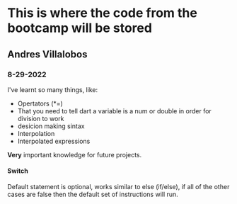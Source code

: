 # This is where the code from the bootcamp will be stored
## Andres Villalobos
### 8-29-2022

I've learnt so many things, like:
- Opertators (*=)
- That you need to tell dart a variable is a num or double in order for division to work
- desicion making sintax 
- Interpolation
- Interpolated expressions


**Very** important knowledge for future projects.


#### Switch
Default statement is optional, works similar to else (if/else), if all of the other cases are false then the default set of instructions will run.

